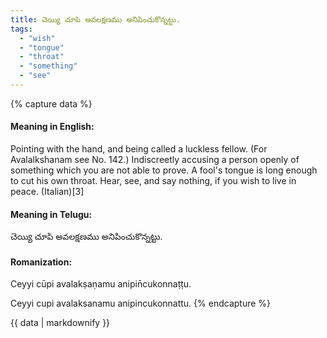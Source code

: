 ```yaml
---
title: చెయ్యి చూపి అవలక్షణము అనిపించుకొన్నట్టు.
tags:
  - "wish"
  - "tongue"
  - "throat"
  - "something"
  - "see"
---
```


{% capture data %}
#### Meaning in English:
Pointing with the hand, and being called a luckless fellow.
(For Avalalkshanam see No. 142.)
Indiscreetly accusing a person openly of something which you are not able to prove.
A fool's tongue is long enough to cut his own throat.
Hear, see, and say nothing, if you wish to live in peace. (Italian)[3]

#### Meaning in Telugu:
చెయ్యి చూపి అవలక్షణము అనిపించుకొన్నట్టు.

#### Romanization:
Ceyyi cūpi avalakṣaṇamu anipin̄cukonnaṭṭu.

Ceyyi cupi avalaksanamu anipincukonnattu.
{% endcapture %}

{{ data | markdownify }}

